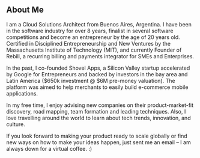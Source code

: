 About Me
--------
I am a Cloud Solutions Architect from Buenos Aires, Argentina. I have been in the software industry for over 8 years, finalist in several software competitions and become an entrepreneur by the age of 20 years old. Certified in Disciplined Entrepreneurship and New Ventures by the Massachusetts Institute of Technology (MIT), and currently Founder of Rebill, a recurring billing and payments integrator for SMEs and Enterprises.

In the past, I co-founded Shovel Apps, a Silicon Valley startup accelerated by Google for Entrepreneurs and backed by investors in the bay area and Latin America ($650k investment @ $6M pre-money valuation). The platform was aimed to help merchants to easily build e-commerce mobile applications.

In my free time, I enjoy advising new companies on their product-market-fit discovery, road mapping, team formation and leading techniques. Also, I love travelling around the world to learn about tech trends, innovation, and culture.

If you look forward to making your product ready to scale globally or find new ways on how to make your ideas happen, just sent me an email – I am always down for a virtual coffee. :)
